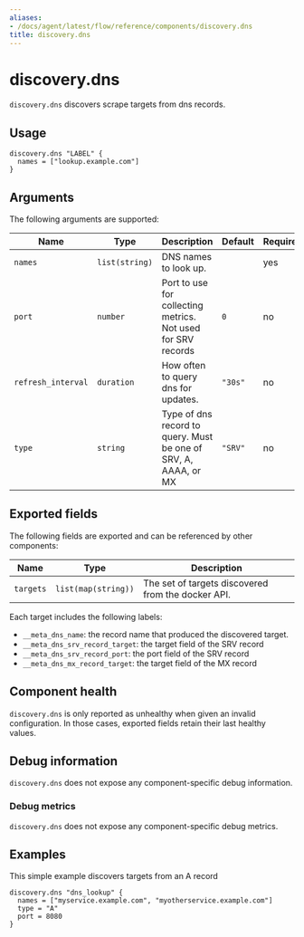 ```yaml
---
aliases:
- /docs/agent/latest/flow/reference/components/discovery.dns
title: discovery.dns
---
```


# discovery.dns

`discovery.dns` discovers scrape targets from dns records.

## Usage

```river
discovery.dns "LABEL" {
  names = ["lookup.example.com"]
}
```

## Arguments

The following arguments are supported:

Name | Type | Description | Default | Required
---- | ---- | ----------- | ------- | --------
`names` | `list(string)` | DNS names to look up. | | yes
`port` | `number` | Port to use for collecting metrics. Not used for SRV records | `0` | no
`refresh_interval` | `duration` | How often to query dns for updates. | `"30s"` | no
`type` | `string` | Type of dns record to query. Must be one of SRV, A, AAAA, or MX | `"SRV"` | no

## Exported fields

The following fields are exported and can be referenced by other components:

Name | Type | Description
---- | ---- | -----------
`targets` | `list(map(string))` | The set of targets discovered from the docker API.

Each target includes the following labels:

* `__meta_dns_name`: the record name that produced the discovered target.
* `__meta_dns_srv_record_target`: the target field of the SRV record
* `__meta_dns_srv_record_port`: the port field of the SRV record
* `__meta_dns_mx_record_target`: the target field of the MX record


## Component health

`discovery.dns` is only reported as unhealthy when given an invalid
configuration. In those cases, exported fields retain their last healthy
values.

## Debug information

`discovery.dns` does not expose any component-specific debug information.

### Debug metrics

`discovery.dns` does not expose any component-specific debug metrics.

## Examples

This simple example discovers targets from an A record

```river
discovery.dns "dns_lookup" {
  names = ["myservice.example.com", "myotherservice.example.com"]
  type = "A"
  port = 8080
}
```